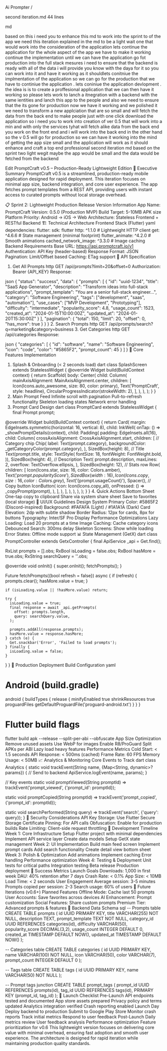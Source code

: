 
Ai Prompter /

second iteration.md
44 lines

md

based on this i need you to enhance this md to work into the sprint to of the app we need this iteration explained in the md to be a light wait one that would work into the consideration of the application lets continue the application for the whole aspect of the app we have to make it working continue the implementation until we can have the application go fot production into the full stack mesures i need to ensure that the backend is ready with all of the data i will provide you know with the daya for it so you can work into it and have it working as it shouldlets conitniue the implmentation of the application so we can go for the production that we have to continiue the application .  lets coniniue the application devlopment .  the idea is is to create a proffesional application that we can then have it working so please lets work to lanch a itnegration with a backend with the same ientities and lanch this app to the people and also we need to ensure that the its gone for production now we have it working and we polished it we need to transform a new applciation that are so small and will fetch the data from the back end to make people just with one click download the application so i need you to work into creation of ver 0.5 that will work into a min and with only the services tyhat will fetch alike data from the back end you work on the front end and i will work into the back end in the other hand so the v 0.5 will go for production so we can have it working into the  mind of getting the app size small and the application will work as it should
enhance and craft a top end professional second iteration md based on the sprint two light wegit maybe the app would be small and the data would be fetched from the backend

Edit
PromptCraft v0.5 – Production-Ready Lightweight Edition
🎯 Executive Summary
PromptCraft v0.5 is a streamlined, production-ready mobile application designed for rapid deployment. This iteration focuses on minimal app size, backend integration, and core user experience. The app fetches prompt templates from a REST API, providing users with instant access to curated prompts without local storage overhead.

📋 Sprint 2: Lightweight Production Release
Version Information
App Name: PromptCraft
Version: 0.5.0 (Production MVP)
Build Target: 5-10MB APK size
Platform Priority: Android → iOS → Web
Architecture: Stateless Frontend + RESTful Backend
🏗 Technical Architecture
Frontend Stack (Flutter)
yaml
dependencies:
  flutter:
    sdk: flutter
  http: ^1.1.0          # Lightweight HTTP client
  get: ^4.6.6           # State management (minimal footprint)
  flutter_animate: ^4.2.0  # Smooth animations
  cached_network_image: ^3.3.0  # Image caching
Backend Requirements
Base URL: https://api.promptcraft.io/v1
Authentication: API Key (header-based)
Response Format: JSON
Pagination: Limit/Offset based
Caching: ETag support
🔌 API Specification
1. Get All Prompts
http
GET /api/prompts?limit=20&offset=0
Authorization: Bearer {API_KEY}
Response:

json
{
  "status": "success",
  "data": {
    "prompts": [
      {
        "id": "uuid-1234",
        "title": "SaaS App Generator",
        "description": "Transform ideas into full-stack applications",
        "prompt_template": "You are a senior full-stack engineer...",
        "category": "Software Engineering",
        "tags": ["development", "saas", "automation"],
        "use_cases": ["MVP Development", "Prototyping"],
        "difficulty": "intermediate",
        "popularity_score": 4.8,
        "usage_count": 1523,
        "created_at": "2024-01-15T10:00:00Z",
        "updated_at": "2024-01-20T15:30:00Z"
      }
    ],
    "pagination": {
      "total": 150,
      "limit": 20,
      "offset": 0,
      "has_more": true
    }
  }
}
2. Search Prompts
http
GET /api/prompts/search?q=marketing&category=business
3. Get Categories
http
GET /api/categories
Response:

json
{
  "categories": [
    {
      "id": "software",
      "name": "Software Engineering",
      "icon": "code",
      "color": "#5865F2",
      "prompt_count": 45
    }
  ]
}
📱 Core Features Implementation
1. Splash & Onboarding (< 2 seconds load)
dart
class SplashScreen extends StatelessWidget {
  @override
  Widget build(BuildContext context) {
    return Scaffold(
      body: Center(
        child: Column(
          mainAxisAlignment: MainAxisAlignment.center,
          children: [
            Icon(Icons.auto_awesome, size: 80, color: primary),
            Text('PromptCraft', style: headline),
            CircularProgressIndicator(strokeWidth: 2),
          ],
        ),
      ),
    );
  }
}
2. Main Prompt Feed
Infinite scroll with pagination
Pull-to-refresh functionality
Skeleton loading states
Network error handling
3. Prompt Card Design
dart
class PromptCard extends StatelessWidget {
  final Prompt prompt;
  
  @override
  Widget build(BuildContext context) {
    return Card(
      margin: EdgeInsets.symmetric(horizontal: 16, vertical: 8),
      child: InkWell(
        onTap: () => _showPromptDetails(context),
        child: Padding(
          padding: EdgeInsets.all(16),
          child: Column(
            crossAxisAlignment: CrossAxisAlignment.start,
            children: [
              // Category chip
              Chip(
                label: Text(prompt.category),
                backgroundColor: _getCategoryColor(prompt.category),
              ),
              SizedBox(height: 8),
              // Title
              Text(prompt.title, style: TextStyle(
                fontSize: 18,
                fontWeight: FontWeight.bold,
              )),
              SizedBox(height: 4),
              // Description
              Text(
                prompt.description,
                maxLines: 2,
                overflow: TextOverflow.ellipsis,
              ),
              SizedBox(height: 12),
              // Stats row
              Row(
                children: [
                  Icon(Icons.star, size: 16, color: Colors.amber),
                  Text('${prompt.popularityScore}'),
                  SizedBox(width: 16),
                  Icon(Icons.copy, size: 16, color: Colors.grey),
                  Text('${prompt.usageCount}'),
                  Spacer(),
                  // Copy button
                  IconButton(
                    icon: Icon(Icons.copy_all),
                    onPressed: () => _copyPrompt(prompt),
                  ),
                ],
              ),
            ],
          ),
        ),
      ),
    );
  }
}
4. Quick Actions Bottom Sheet
One-tap copy to clipboard
Share via system share sheet
Save to favorites (local storage)
🎨 UI/UX Guidelines
Design System
Primary Color: 
#5865F2 (Discord-inspired)
Background: 
#FAFAFA (Light) / 
#1A1A1A (Dark)
Card Elevation: 2dp with subtle shadow
Border Radius: 12px for cards, 8px for buttons
Typography: Inter/SF Pro Display
Performance Optimizations
Lazy Loading: Load 20 prompts at a time
Image Caching: Cache category icons
Debounced Search: 300ms delay
Skeleton Screens: Show while loading
Error States: Offline mode support
📊 State Management (GetX)
dart
class PromptController extends GetxController {
  final ApiService _api = Get.find();
  
  RxList<Prompt> prompts = <Prompt>[].obs;
  RxBool isLoading = false.obs;
  RxBool hasMore = true.obs;
  RxString searchQuery = ''.obs;
  
  @override
  void onInit() {
    super.onInit();
    fetchPrompts();
  }
  
  Future<void> fetchPrompts({bool refresh = false}) async {
    if (refresh) {
      prompts.clear();
      hasMore.value = true;
    }
    
    if (isLoading.value || !hasMore.value) return;
    
    try {
      isLoading.value = true;
      final response = await _api.getPrompts(
        offset: prompts.length,
        query: searchQuery.value,
      );
      
      prompts.addAll(response.prompts);
      hasMore.value = response.hasMore;
    } catch (e) {
      Get.snackbar('Error', 'Failed to load prompts');
    } finally {
      isLoading.value = false;
    }
  }
}
🚀 Production Deployment
Build Configuration
yaml
# Android (build.gradle)
android {
  buildTypes {
    release {
      minifyEnabled true
      shrinkResources true
      proguardFiles getDefaultProguardFile('proguard-android.txt')
    }
  }
}

# Flutter build flags
flutter build apk --release --split-per-abi --obfuscate
App Size Optimization
Remove unused assets
Use WebP for images
Enable R8/ProGuard
Split APKs per ABI
Lazy load heavy features
Performance Metrics
Cold Start: < 1.5 seconds
API Response: < 500ms (cached)
Frame Rate: 60 FPS
Memory Usage: < 50MB
📈 Analytics & Monitoring
Core Events to Track
dart
class Analytics {
  static void trackEvent(String name, {Map<String, dynamic>? params}) {
    // Send to backend
    ApiService.logEvent(name, params);
  }
  
  // Key events
  static void promptViewed(String promptId) => 
    trackEvent('prompt_viewed', {'prompt_id': promptId});
    
  static void promptCopied(String promptId) => 
    trackEvent('prompt_copied', {'prompt_id': promptId});
    
  static void searchPerformed(String query) => 
    trackEvent('search', {'query': query});
}
🔐 Security Considerations
API Key Storage: Use Flutter Secure Storage
Certificate Pinning: For API calls
Obfuscation: Enable for production builds
Rate Limiting: Client-side request throttling
📅 Development Timeline
Week 1: Core Infrastructure
 Setup Flutter project with minimal dependencies
 Implement API service layer
 Create data models
 Setup GetX state management
Week 2: UI Implementation
 Build main feed screen
 Implement prompt cards
 Add search functionality
 Create detail view bottom sheet
Week 3: Polish & Optimization
 Add animations
 Implement caching
 Error handling
 Performance optimization
Week 4: Testing & Deployment
 Unit tests for critical paths
 Integration testing
 Beta release
 Production deployment
🎯 Success Metrics
Launch Goals
Downloads: 1,000 in first week
DAU: 40% retention after 7 days
Crash Rate: < 0.1%
App Size: < 10MB
Load Time: < 2 seconds
User Engagement
Average session: 3-5 minutes
Prompts copied per session: 2-3
Search usage: 60% of users
🔄 Future Iterations (v0.6+)
Planned Features
Offline Mode: Cache last 50 prompts
User Accounts: Save favorites across devices
AI Enhancement: Prompt customization
Social Features: Share custom prompts
Premium Tier: Advanced prompts & features
📝 Backend Data Schema
sql
-- Prompts table
CREATE TABLE prompts (
    id UUID PRIMARY KEY,
    title VARCHAR(255) NOT NULL,
    description TEXT,
    prompt_template TEXT NOT NULL,
    category_id UUID REFERENCES categories(id),
    difficulty VARCHAR(50),
    popularity_score DECIMAL(3,2),
    usage_count INTEGER DEFAULT 0,
    created_at TIMESTAMP DEFAULT NOW(),
    updated_at TIMESTAMP DEFAULT NOW()
);

-- Categories table
CREATE TABLE categories (
    id UUID PRIMARY KEY,
    name VARCHAR(100) NOT NULL,
    icon VARCHAR(50),
    color VARCHAR(7),
    prompt_count INTEGER DEFAULT 0
);

-- Tags table
CREATE TABLE tags (
    id UUID PRIMARY KEY,
    name VARCHAR(50) NOT NULL
);

-- Prompt tags junction
CREATE TABLE prompt_tags (
    prompt_id UUID REFERENCES prompts(id),
    tag_id UUID REFERENCES tags(id),
    PRIMARY KEY (prompt_id, tag_id)
);
🚢 Launch Checklist
Pre-Launch
 API endpoints tested and documented
 App store assets prepared
 Privacy policy and terms updated
 Analytics integration verified
 Crash reporting enabled
Launch Day
 Deploy backend to production
 Submit to Google Play Store
 Monitor crash reports
 Track initial metrics
 Respond to user feedback
Post-Launch
 Daily metrics review
 User feedback analysis
 Performance optimization
 Feature prioritization for v0.6
This lightweight version focuses on delivering core value with minimal overhead, ensuring fast adoption and smooth user experience. The architecture is designed for rapid iteration while maintaining production quality standards.

















